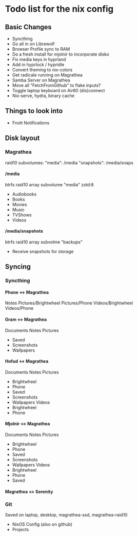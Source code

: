 # Todo list for the nix config

## Basic Changes
- Syncthing
- Go all in on Librewolf
- Browser Profile sync to RAM
- Do a fresh install for mjolnir to incorporate disko
- Fix media keys in hyprland
- Add in hyprlock / hypridle
- Convert theming to nix-colors
- Get radicale running on Magrathea
- Samba Server on Magrathea
- Move all "FetchFromGithub" to flake inputs?
- Toggle laptop keyboard on Air60 (dis)connect
- Nix-serve, hydra, binary cache

## Things to look into
- Fnott Notifications

## Disk layout

### Magrathea

raid10 subvolumes:
"media": /media
"snapshots": /media/snaps

#### /media
btrfs raid10 array subvolume "media" zstd:8
- Audiobooks
- Books
- Movies
- Music
- TVShows
- Videos

#### /media/snapshots
btrfs raid10 array subvolme "backups"
- Receive snapshots for storage

## Syncing

### Syncthing

#### Phone <-> Magrathea
Notes
Pictures/Brightwheel
Pictures/Phone
Videos/Brightwheel
Videos/Phone

#### Gram <-> Magrathea
Documents
Notes
Pictures
- Saved
- Screenshots
- Wallpapers

#### Hofud <-> Magrathea
Documents
Notes
Pictures
- Brightwheel
- Phone
- Saved
- Screenshots
- Wallpapers
Videos
- Brightwheel
- Phone

#### Mjolnir <-> Magrathea
Documents
Notes
Pictures
- Brightwheel
- Phone
- Saved
- Screenshots
- Wallpapers
Videos
- Brightwheel
- Phone
- Saved

#### Magrathea <-> Serenity

### Git
Saved on laptop, desktop, magrathea-ssd, magrathea-raid10
- NixOS Config (also on github)
- Projects
